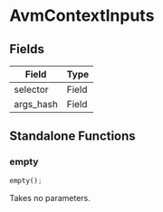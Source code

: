 # AvmContextInputs

## Fields
| Field | Type |
| --- | --- |
| selector | Field |
| args_hash | Field |

## Standalone Functions

### empty

```rust
empty();
```

Takes no parameters.

